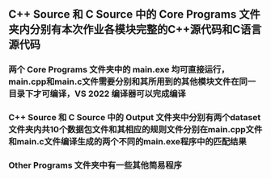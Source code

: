 ## C++ Source 和 C Source 中的 Core Programs 文件夹内分别有本次作业各模块完整的C++源代码和C语言源代码
### 两个 Core Programs 文件夹中的 main.exe 均可直接运行，main.cpp和main.c文件需要分别和其所用到的其他模块文件在同一目录下才可编译，VS 2022 编译器可以完成编译
### C++ Source 和 C Source 中的 Output 文件夹中分别有两个dataset文件夹内共10个数据包文件和其相应的规则文件分别在main.cpp文件和main.c文件编译生成的两个不同的main.exe程序中的匹配结果
### Other Programs 文件夹中有一些其他简易程序